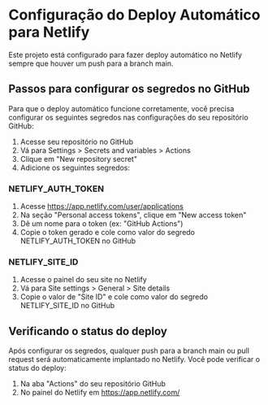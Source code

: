 # Configuração do Deploy Automático para Netlify

Este projeto está configurado para fazer deploy automático no Netlify sempre que houver um push para a branch main.

## Passos para configurar os segredos no GitHub

Para que o deploy automático funcione corretamente, você precisa configurar os seguintes segredos nas configurações do seu repositório GitHub:

1. Acesse seu repositório no GitHub
2. Vá para Settings > Secrets and variables > Actions
3. Clique em "New repository secret"
4. Adicione os seguintes segredos:

### NETLIFY_AUTH_TOKEN
1. Acesse https://app.netlify.com/user/applications
2. Na seção "Personal access tokens", clique em "New access token"
3. Dê um nome para o token (ex: "GitHub Actions")
4. Copie o token gerado e cole como valor do segredo NETLIFY_AUTH_TOKEN no GitHub

### NETLIFY_SITE_ID
1. Acesse o painel do seu site no Netlify
2. Vá para Site settings > General > Site details
3. Copie o valor de "Site ID" e cole como valor do segredo NETLIFY_SITE_ID no GitHub

## Verificando o status do deploy

Após configurar os segredos, qualquer push para a branch main ou pull request será automaticamente implantado no Netlify. Você pode verificar o status do deploy:

1. Na aba "Actions" do seu repositório GitHub
2. No painel do Netlify em https://app.netlify.com/ 